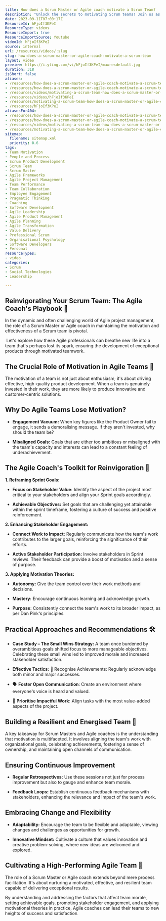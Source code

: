 ```yaml
---
title: How does a Scrum Master or Agile coach motivate a Scrum Team?
description: "Unlock the secrets to motivating Scrum teams! Join us as we explore effective techniques for Scrum Masters and Agile Coaches to boost engagement and productivity. \U0001F680✨"
date: 2023-09-11T07:00:17Z
ResourceId: hFjoIf3KPeI
ResourceType: videos
ResourceImport: true
ResourceImportSource: Youtube
videoId: hFjoIf3KPeI
source: internal
url: /resources/videos/:slug
slug: how-does-a-scrum-master-or-agile-coach-motivate-a-scrum-team
layout: video
preview: https://i.ytimg.com/vi/hFjoIf3KPeI/maxresdefault.jpg
duration: 318
isShort: false
aliases:
- /resources/how-does-a-scrum-master-or-agile-coach-motivate-a-scrum-team-2
- /resources/how-does-a-scrum-master-or-agile-coach-motivate-a-scrum-team
- /resources/videos/motivating-a-scrum-team-how-does-a-scrum-master-or-agile-coach-motivate-a-scrum-team-
- /resources/videos/hFjoIf3KPeI
- /resources/motivating-a-scrum-team-how-does-a-scrum-master-or-agile-coach-motivate-a-scrum-team-
- /resources/hFjoIf3KPeI
aliasesFor404:
- /resources/how-does-a-scrum-master-or-agile-coach-motivate-a-scrum-team-2
- /resources/how-does-a-scrum-master-or-agile-coach-motivate-a-scrum-team
- /resources/videos/motivating-a-scrum-team-how-does-a-scrum-master-or-agile-coach-motivate-a-scrum-team-
- /resources/motivating-a-scrum-team-how-does-a-scrum-master-or-agile-coach-motivate-a-scrum-team-
sitemap:
  filename: sitemap.xml
  priority: 0.6
tags:
- Team Motivation
- People and Process
- Scrum Product Development
- Scrum Team
- Scrum Master
- Agile Frameworks
- Agile Project Management
- Team Performance
- Team Collaboration
- Employee Engagement
- Pragmatic Thinking
- Coaching
- Software Development
- Agile Leadership
- Agile Product Management
- Agile Planning
- Agile Transformation
- Value Delivery
- Professional Scrum
- Organisational Psychology
- Software Developers
- Personal
resourceTypes:
- video
categories:
- Scrum
- Social Technologies
- Leadership

---
```

## Reinvigorating Your Scrum Team: The Agile Coach's Playbook 🚀 

In the dynamic and often challenging world of Agile project management, the role of a Scrum Master or Agile coach in maintaining the motivation and effectiveness of a Scrum team is pivotal. 

 Let's explore how these Agile professionals can breathe new life into a team that's perhaps lost its spark, ensuring the development of exceptional products through motivated teamwork. 

## The Crucial Role of Motivation in Agile Teams 🧐 

The motivation of a team is not just about enthusiasm; it's about driving effective, high-quality product development. When a team is genuinely invested in their work, they are more likely to produce innovative and customer-centric solutions. 

## Why Do Agile Teams Lose Motivation? 

- **Engagement Vacuum:** When key figures like the Product Owner fail to engage, it sends a demoralising message. If they aren't invested, why should the team be? 

- **Misaligned Goals:** Goals that are either too ambitious or misaligned with the team's capacity and interests can lead to a constant feeling of underachievement. 

## The Agile Coach's Toolkit for Reinvigoration 🧰 

**1\. Reframing Sprint Goals:** 

- **Focus on Stakeholder Value:** Identify the aspect of the project most critical to your stakeholders and align your Sprint goals accordingly. 

- **Achievable Objectives:** Set goals that are challenging yet attainable within the sprint timeframe, fostering a culture of success and positive reinforcement. 

**2\. Enhancing Stakeholder Engagement:** 

- **Connect Work to Impact:** Regularly communicate how the team's work contributes to the larger goals, reinforcing the significance of their efforts. 

- **Active Stakeholder Participation:** Involve stakeholders in Sprint reviews. Their feedback can provide a boost of motivation and a sense of purpose. 

**3\. Applying Motivation Theories:** 

- **Autonomy:** Give the team control over their work methods and decisions. 

- **Mastery:** Encourage continuous learning and acknowledge growth. 

- **Purpose:** Consistently connect the team's work to its broader impact, as per Dan Pink's principles. 

## Practical Approaches and Recommendations 🛠️ 

- **Case Study – The Small Wins Strategy:** A team once burdened by overambitious goals shifted focus to more manageable objectives. Celebrating these small wins led to improved morale and increased stakeholder satisfaction. 

- **Effective Tactics:** 🌟 Recognise Achievements: Regularly acknowledge both minor and major successes. 

- 🗣️ **Foster Open Communication**: Create an environment where everyone's voice is heard and valued. 

- 🎯 **Prioritise Impactful Work:** Align tasks with the most value-added aspects of the project. 

## Building a Resilient and Energised Team 💪 

A key takeaway for Scrum Masters and Agile coaches is the understanding that motivation is multifaceted. It involves aligning the team's work with organizational goals, celebrating achievements, fostering a sense of ownership, and maintaining open channels of communication. 

## Ensuring Continuous Improvement 

- **Regular Retrospectives:** Use these sessions not just for process improvement but also to gauge and enhance team morale. 

- **Feedback Loops:** Establish continuous feedback mechanisms with stakeholders, enhancing the relevance and impact of the team's work. 

## Embracing Change and Flexibility 

- **Adaptability:** Encourage the team to be flexible and adaptable, viewing changes and challenges as opportunities for growth. 

- **Innovative Mindset:** Cultivate a culture that values innovation and creative problem-solving, where new ideas are welcomed and explored. 

## Cultivating a High-Performing Agile Team 🌟 

The role of a Scrum Master or Agile coach extends beyond mere process facilitation. It's about nurturing a motivated, effective, and resilient team capable of delivering exceptional results.  

By understanding and addressing the factors that affect team morale, setting achievable goals, promoting stakeholder engagement, and applying motivational theories in practice, Agile coaches can lead their teams to new heights of success and satisfaction.
